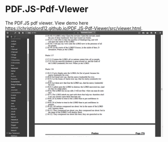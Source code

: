 # PDF.JS-Pdf-VIewer
The PDF.JS pdf viewer. View demo here https://christislord12.github.io/PDF.JS-Pdf-Viewer/src/viewer.html. 
![Alt text](screenshot.png?raw=true "Screenshot")
